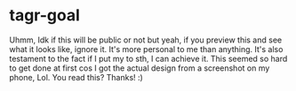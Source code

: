 # tagr-goal
Uhmm, Idk if this will be public or not but yeah, if you preview this and see what it looks like, ignore it. It's more personal to me than anything. It's also testament to the fact if I put my to sth, I can achieve it. This seemed so hard to get done at first cos I got the actual design from a screenshot on my phone, Lol. You read this? Thanks! :)

